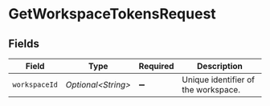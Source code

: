 # GetWorkspaceTokensRequest


## Fields

| Field                               | Type                                | Required                            | Description                         |
| ----------------------------------- | ----------------------------------- | ----------------------------------- | ----------------------------------- |
| `workspaceId`                       | *Optional\<String>*                 | :heavy_minus_sign:                  | Unique identifier of the workspace. |